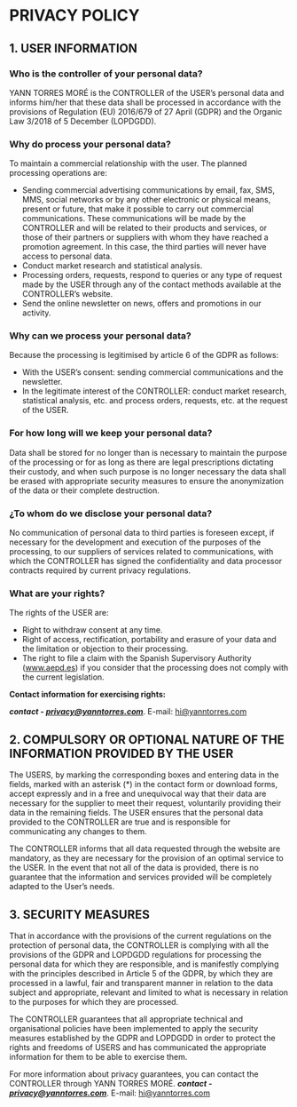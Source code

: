 # PRIVACY POLICY

## 1. USER INFORMATION

### Who is the controller of your personal data?

YANN TORRES MORÉ is the CONTROLLER of the USER’s personal data and informs him/her that these data shall be processed in accordance with the provisions of Regulation (EU) 2016/679 of 27 April (GDPR) and the Organic Law 3/2018 of 5 December (LOPDGDD).

### Why do process your personal data?

To maintain a commercial relationship with the user. The planned processing operations are:

* Sending commercial advertising communications by email, fax, SMS, MMS, social networks or by any other electronic or physical means, present or future, that make it possible to carry out commercial communications. These communications will be made by the CONTROLLER and will be related to their products and services, or those of their partners or suppliers with whom they have reached a promotion agreement. In this case, the third parties will never have access to personal data.
* Conduct market research and statistical analysis.
* Processing orders, requests, respond to queries or any type of request made by the USER through any of the contact methods available at the CONTROLLER’s website.
* Send the online newsletter on news, offers and promotions in our activity.

### Why can we process your personal data?

Because the processing is legitimised by article 6 of the GDPR as follows:

* With the USER’s consent: sending commercial communications and the newsletter.
* In the legitimate interest of the CONTROLLER: conduct market research, statistical analysis, etc. and process orders, requests, etc. at the request of the USER.

### For how long will we keep your personal data?

Data shall be stored for no longer than is necessary to maintain the purpose of the processing or for as long as there are legal prescriptions dictating their custody, and when such purpose is no longer necessary the data shall be erased with appropriate security measures to ensure the anonymization of the data or their complete destruction.

### ¿To whom do we disclose your personal data?

No communication of personal data to third parties is foreseen except, if necessary for the development and execution of the purposes of the processing, to our suppliers of services related to communications, with which the CONTROLLER has signed the confidentiality and data processor contracts required by current privacy regulations.

### What are your rights?

The rights of the USER are:
* Right to withdraw consent at any time.
* Right of access, rectification, portability and erasure of your data and the limitation or objection to their processing.
* The right to file a claim with the Spanish Supervisory Authority (www.aepd.es) if you consider that the processing does not comply with the current legislation.

**Contact information for exercising rights:**

***contact - privacy@yanntorres.com***. E-mail: hi@yanntorres.com

## 2. COMPULSORY OR OPTIONAL NATURE OF THE INFORMATION PROVIDED BY THE USER

The USERS, by marking the corresponding boxes and entering data in the fields, marked with an asterisk (*) in the contact form or download forms, accept expressly and in a free and unequivocal way that their data are necessary for the supplier to meet their request, voluntarily providing their data in the remaining fields. The USER ensures that the personal data provided to the CONTROLLER are true and is responsible for communicating any changes to them.

The CONTROLLER informs that all data requested through the website are mandatory, as they are necessary for the provision of an optimal service to the USER. In the event that not all of the data is provided, there is no guarantee that the information and services provided will be completely adapted to the User’s needs.

## 3. SECURITY MEASURES

That in accordance with the provisions of the current regulations on the protection of personal data, the CONTROLLER is complying with all the provisions of the GDPR and LOPDGDD regulations for processing the personal data for which they are responsible, and is manifestly complying with the principles described in Article 5 of the GDPR, by which they are processed in a lawful, fair and transparent manner in relation to the data subject and appropriate, relevant and limited to what is necessary in relation to the purposes for which they are processed.

The CONTROLLER guarantees that all appropriate technical and organisational policies have been implemented to apply the security measures established by the GDPR and LOPDGDD in order to protect the rights and freedoms of USERS and has communicated the appropriate information for them to be able to exercise them.

For more information about privacy guarantees, you can contact the CONTROLLER through YANN TORRES MORÉ. ***contact - privacy@yanntorres.com***. E-mail: hi@yanntorres.com